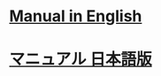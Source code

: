 # [Manual in English](https://github.com/Akiya-Research-Institute/MocapForAll-Wiki/wiki/Manual)
# [マニュアル 日本語版](https://github.com/Akiya-Research-Institute/MocapForAll-Wiki/wiki/%E3%83%9E%E3%83%8B%E3%83%A5%E3%82%A2%E3%83%AB)